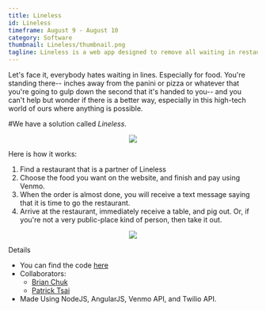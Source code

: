 ```yaml
---
title: Lineless
id: Lineless
timeframe: August 9 - August 10
category: Software
thumbnail: Lineless/thumbnail.png
tagline: Lineless is a web app designed to remove all waiting in restaurants and delicatessens.
---
```


Let's face it, everybody hates waiting in lines. Especially for food. You're standing there-- inches away from the panini or pizza or whatever that you're going to gulp down the second that it's handed to you-- and you can't help but wonder if there is a better way, especially in this high-tech world of ours where anything is possible.

#We have a solution called *Lineless*.

<center>
<img src="{{site.url}}/res/img/ventures/Lineless/thumbnail.png">
</center>

Here is how it works: 

1. Find a restaurant that is a partner of Lineless
2. Choose the food you want on the website, and finish and pay using Venmo.
3. When the order is almost done, you will receive a text message saying that it is time to go the restaurant.
4. Arrive at the restaurant, immediately receive a table, and pig out. Or, if you're not a very public-place kind of person, then take it out.

<center>
<img src="{{site.url}}/res/img/ventures/Lineless/main.png">
</center>


Details

* You can find the code [here]("https://github.com/lineless")
* Collaborators:
	* [Brian Chuk]("http://devchuk.github.io")
	* [Patrick Tsai]("https://github.com/patosai")
* Made Using NodeJS, AngularJS, Venmo API, and Twilio API.